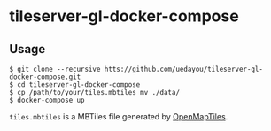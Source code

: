# tileserver-gl-docker-compose

## Usage

```
$ git clone --recursive htts://github.com/uedayou/tileserver-gl-docker-compose.git
$ cd tileserver-gl-docker-compose
$ cp /path/to/your/tiles.mbtiles mv ./data/
$ docker-compose up
```

`tiles.mbtiles` is a MBTiles file generated by [OpenMapTiles](https://github.com/openmaptiles/openmaptiles). 
